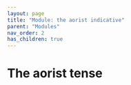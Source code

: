 ```yaml
---
layout: page
title: "Module: the aorist indicative"
parent: "Modules"
nav_order: 2
has_children: true
---
```


# The aorist tense

